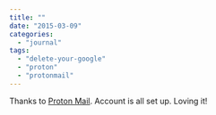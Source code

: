 ```yaml
---
title: ""
date: "2015-03-09"
categories: 
  - "journal"
tags: 
  - "delete-your-google"
  - "proton"
  - "protonmail"
---
```


Thanks to [Proton Mail](https://protonmail.com/). Account is all set up. Loving it!
